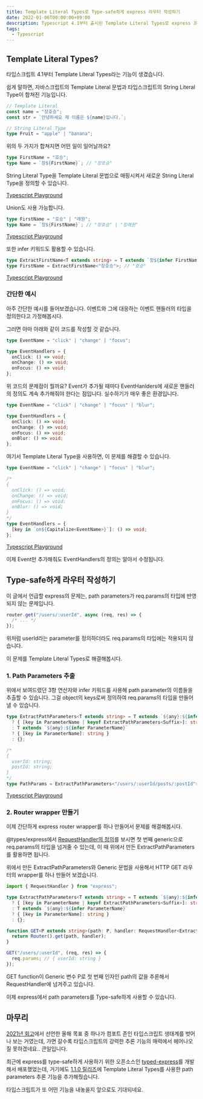 ```yaml
---
title: Template Literal Types로 Type-safe하게 express 라우터 작성하기
date: 2022-01-06T00:00:00+09:00
description: Typescript 4.1부터 출시된 Template Literal Types로 express 프로젝트의 타입 안정성을 더 높혀봅시다.
tags:
  - Typescript
---
```


## Template Literal Types?

타입스크립트 4.1부터 Template Literal Types라는 기능이 생겼습니다.

쉽게 말하면, 자바스크립트의 Template Literal 문법과 타입스크립트의 String Literal Type이 합쳐진 기능입니다.

```typescript
// Template Literal
const name = "장호승";
const str = `안녕하세요 제 이름은 ${name}입니다.`;

// String Literal Type
type Fruit = "apple" | "banana";
```

위의 두 가지가 합쳐지면 어떤 일이 일어날까요?

```typescript
type FirstName = "호승";
type Name = `장${FirstName}`; // "장호승"
```

String Literal Type을 Template Literal 문법으로 매핑시켜서 새로운 String Literal Type을 정의할 수 있습니다.

[Typescript Playground](https://www.typescriptlang.org/play?ts=4.5.4#code/C4TwDgpgBAYglgJwM7AHIEMC20C8UBEgHGuCdQ-gNwBQokUG2UeABoKXjAJAN7zJpYQC+jMlAD0wgsxL4KQA)

Union도 사용 가능합니다.

```typescript
type FirstName = "호승" | "래원";
type Name = `장${FirstName}`; // "장호승" | "장래원"
```

[Typescript Playground](https://www.typescriptlang.org/play?ts=4.5.4#code/C4TwDgpgBAYglgJwM7AHIEMC20C8UBEgHGuCdQ-lAD4GAZ7YAtj+A3AFCiRQbZR4AGgpeMAkAb3jI0WCAF8u9KAHoZBHiTKV8PWvkZA)

또한 infer 키워드도 활용할 수 있습니다.

```typescript
type ExtractFirstName<T extends string> = T extends `장${infer FirstName}` ? FirstName : never;
type FirstName = ExtractFirstName<"장호승">; // "호승"
```

[Typescript Playground](https://www.typescriptlang.org/play?ts=4.5.4#code/C4TwDgpgBAogHsATgQwMbAGIEtEGdgByyAthADwAqUECEAdgCa5T6JZ0DmAfFALxRUawekygADQKXjAEgDe7AGYREUbHkIkIAXzFQA-Cpz4ipKAC4odCADclAbgBQoSAbXHo-eEjSZD60mQAiCUAONcBOoYCuWygAemioALCA+yA)

### 간단한 예시

아주 간단한 예시를 들어보겠습니다. 이벤트와 그에 대응하는 이벤트 핸들러의 타입을 정의한다고 가정해봅시다.

그러면 아마 아래와 같이 코드를 작성할 것 같습니다.

```typescript
type EventName = "click" | "change" | "focus";

type EventHandlers = {
  onClick: () => void;
  onChange: () => void;
  onFocus: () => void;
};
```

위 코드의 문제점이 뭘까요? Event가 추가될 때마다 EventHanlders에 새로운 핸들러의 정의도 계속 추가해줘야 한다는 점입니다. 실수하기가 매우 좋은 환경입니다.

```typescript
type EventName = "click" | "change" | "focus" | "blur";

type EventHandlers = {
  onClick: () => void;
  onChange: () => void;
  onFocus: () => void;
  onBlur: () => void;
};
```

여기서 Template Literal Type을 사용하면, 이 문제를 해결할 수 있습니다.

```typescript
type EventName = "click" | "change" | "focus" | "blur";

/*
{
  onClick: () => void;
  onChange: () => void;
  onFocus: () => void;
  onBlur: () => void;
}
*/
type EventHandlers = {
  [key in `on${Capitalize<EventName>}`]: () => void;
};
```

[Typescript Playground](https://www.typescriptlang.org/play?ts=4.5.4#code/C4TwDgpgBAogbhAdsAcgQwLbQLxQEQDGANgJYEDWeUAPvgQBZqIDmEVteAZgPYECuAZ3b4ARkT4AnPAG4AULNCRYCZAAkmAEyIQJAqLgDesqFADa5CCCglEUAAbdEAEgMBhNGBLA0pAF4QAHngkVEwIAD4AXzsAXQAuKAAKAEp9cKg4bhINOUjZIA)

이제 Event만 추가해줘도 EventHandlers의 정의는 알아서 수정됩니다.

## Type-safe하게 라우터 작성하기

이 글에서 언급할 express의 문제는, path parameters가 req.params의 타입에 반영되지 않는 문제입니다.

```typescript
router.get("/users/:userId", async (req, res) => {
  /* ... */
});
```

위처럼 userId라는 parameter를 정의하더라도 req.params의 타입에는 적용되지 않습니다.

이 문제를 Template Literal Types로 해결해봅시다.

### 1. Path Parameters 추출

위에서 보여드렸던 3항 연산자와 infer 키워드를 사용해 path parameter의 이름들을 추출할 수 있습니다. 그걸 object의 keys로써 정의하여 req.params의 타입을 만들어낼 수 있습니다.

```typescript
type ExtractPathParameters<T extends string> = T extends `${any}:${infer ParameterName}/${infer Suffix}`
  ? { [key in ParameterName | keyof ExtractPathParameters<Suffix>]: string }
  : T extends `${any}:${infer ParameterName}`
  ? { [key in ParameterName]: string }
  : {};

/*
{
  userId: string;
  postId: string;
}
*/
type PathParams = ExtractPathParameters<"/users/:userId/posts/:postId">;
```

[Typescript Playground](https://www.typescriptlang.org/play?ts=4.5.4#code/C4TwDgpgBAogHsATgQwMbAArOACyygWwmAkQGcAeAFSggQgDsATMqMpASwYHMA+KALxQadEs1YADACQBvZAxABfAFyyuAM1JR8yIiUQA5XREUB6NQ02IoAZQCu69RziKJAKChQA-FBlQA2gDWECBQXNrIhMSkRkRQAD5QwSAA9uqwCCjoWLg6eqSU9o7OvAC6ymycPFCKHlAVIvTiUNJyCioWVhFR+rEm7p4+fkEhYQzdxr3G5ZWIXNw1dRUyigDcbm6gkBG5kbqsQvBIaJjYeHv55BQARKZ2ZAWmyvekAJJMpmAp7GRPX+zva68dZAA)

### 2. Router wrapper 만들기

이제 간단하게 express router wrapper를 하나 만들어서 문제를 해결해봅시다.

@types/express에서 [RequestHandler의 정의](https://github.com/DefinitelyTyped/DefinitelyTyped/blob/4dfd78d7d9a3fcd21a2eaf861756f6904881dbfa/types/express/index.d.ts#L119)를 보시면 첫 번째 generic으로 req.params의 타입을 넘겨줄 수 있는데, 이 때 위에서 만든 ExtractPathParameters를 활용하면 됩니다.

위에서 만든 ExtractPathParameters와 Generic 문법을 사용해서 HTTP GET 라우터의 wrapper를 하나 만들어 보겠습니다.

```typescript
import { RequestHandler } from "express";

type ExtractPathParameters<T extends string> = T extends `${any}:${infer ParameterName}/${infer Suffix}`
  ? { [key in ParameterName | keyof ExtractPathParameters<Suffix>]: string }
  : T extends `${any}:${infer ParameterName}`
  ? { [key in ParameterName]: string }
  : {};

function GET<P extends string>(path: P, handler: RequestHandler<ExtractPathParameters<P>>) {
  return Router().get(path, handler);
}

GET("/users/:userId", (req, res) => {
  req.params; // { userId: string }
});
```

GET function이 Generic 변수 P로 첫 번째 인자인 path의 값을 추론해서 RequestHandler에 넘겨주고 있습니다.

이제 express에서 path parameters를 Type-safe하게 사용할 수 있습니다.

## 마무리

[2021년 회고](/2022-01-02-2021-retrospect)에서 선언한 올해 목표 중 하나가 컴포트 존인 타입스크립트 생태계를 벗어나 보는 거였는데, 가면 갈수록 타입스크립트의 강력한 추론 기능의 매력에서 헤어나오질 못하겠네요.. 큰일입니다.

최근에 express를 type-safe하게 사용하기 위한 오픈소스인 [typed-express](https://github.com/hoseungme/typed-express)를 개발해서 배포했었는데, 거기에도 [1.1.0 릴리즈](https://github.com/hoseungme/typed-express/releases/tag/v1.1.0)에 Template Literal Types를 사용한 path parameters 추론 기능을 추가해줬습니다.

타입스크립트가 또 어떤 기능을 내놓을지 앞으로도 기대되네요.
